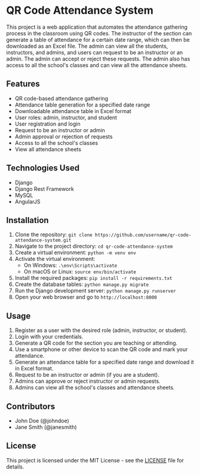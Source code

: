 # QR Code Attendance System

This project is a web application that automates the attendance gathering process in the classroom using QR codes. The instructor of the section can generate a table of attendance for a certain date range, which can then be downloaded as an Excel file. The admin can view all the students, instructors, and admins, and users can request to be an instructor or an admin. The admin can accept or reject these requests. The admin also has access to all the school's classes and can view all the attendance sheets.

## Features

- QR code-based attendance gathering
- Attendance table generation for a specified date range
- Downloadable attendance table in Excel format
- User roles: admin, instructor, and student
- User registration and login
- Request to be an instructor or admin
- Admin approval or rejection of requests
- Access to all the school's classes
- View all attendance sheets

## Technologies Used

- Django
- Django Rest Framework
- MySQL
- AngularJS

## Installation

1. Clone the repository: `git clone https://github.com/username/qr-code-attendance-system.git`
2. Navigate to the project directory: `cd qr-code-attendance-system`
3. Create a virtual environment: `python -m venv env`
4. Activate the virtual environment:
   - On Windows: `.\env\Scripts\activate`
   - On macOS or Linux: `source env/bin/activate`
5. Install the required packages: `pip install -r requirements.txt`
6. Create the database tables: `python manage.py migrate`
7. Run the Django development server: `python manage.py runserver`
8. Open your web browser and go to `http://localhost:8000`

## Usage

1. Register as a user with the desired role (admin, instructor, or student).
2. Login with your credentials.
3. Generate a QR code for the section you are teaching or attending.
4. Use a smartphone or other device to scan the QR code and mark your attendance.
5. Generate an attendance table for a specified date range and download it in Excel format.
6. Request to be an instructor or admin (if you are a student).
7. Admins can approve or reject instructor or admin requests.
8. Admins can view all the school's classes and attendance sheets.

## Contributors

- John Doe (@johndoe)
- Jane Smith (@janesmith)

## License

This project is licensed under the MIT License - see the [LICENSE](LICENSE) file for details.
